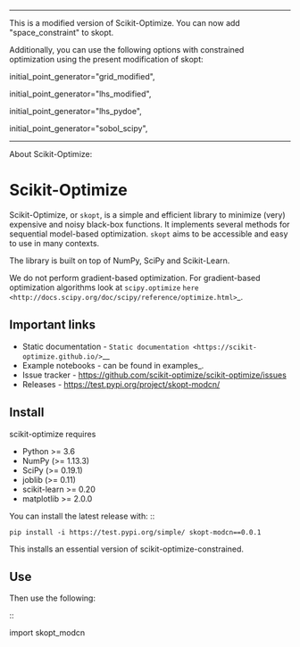 
----------------------------------------------------------------------------------------------------

This is a modified version of Scikit-Optimize. You can now add "space_constraint" to skopt. 

Additionally, you can use the following options with constrained optimization using the present modification of skopt:

initial_point_generator="grid_modified",

initial_point_generator="lhs_modified",

initial_point_generator="lhs_pydoe",

initial_point_generator="sobol_scipy",

-----------------------------------------------------------------------------------------------------
About Scikit-Optimize:

Scikit-Optimize
===============

Scikit-Optimize, or ``skopt``, is a simple and efficient library to
minimize (very) expensive and noisy black-box functions. It implements
several methods for sequential model-based optimization. ``skopt`` aims
to be accessible and easy to use in many contexts.

The library is built on top of NumPy, SciPy and Scikit-Learn.

We do not perform gradient-based optimization. For gradient-based
optimization algorithms look at
``scipy.optimize``
`here <http://docs.scipy.org/doc/scipy/reference/optimize.html>`_.

Important links
---------------

-  Static documentation - `Static
   documentation <https://scikit-optimize.github.io/>`__
-  Example notebooks - can be found in examples_.
-  Issue tracker -
   https://github.com/scikit-optimize/scikit-optimize/issues
-  Releases - https://test.pypi.org/project/skopt-modcn/

Install
-------

scikit-optimize requires

* Python >= 3.6
* NumPy (>= 1.13.3)
* SciPy (>= 0.19.1)
* joblib (>= 0.11)
* scikit-learn >= 0.20
* matplotlib >= 2.0.0

You can install the latest release with:
::

    pip install -i https://test.pypi.org/simple/ skopt-modcn==0.0.1

This installs an essential version of scikit-optimize-constrained.

Use
-------

Then use the following:

::

   import skopt_modcn
